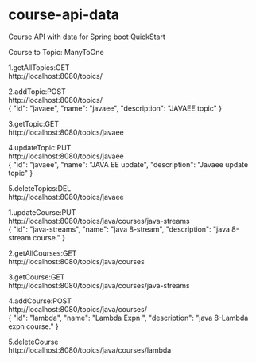 # course-api-data
Course API with data for Spring boot QuickStart


Course to Topic: ManyToOne


1.getAllTopics:GET  
http://localhost:8080/topics/   

2.addTopic:POST  
http://localhost:8080/topics/   
{
    "id": "javaee",
    "name": "javaee",
    "description": "JAVAEE topic"
}

3.getTopic:GET   
http://localhost:8080/topics/javaee    

4.updateTopic:PUT   
http://localhost:8080/topics/javaee   
 {
    "id": "javaee",
    "name": "JAVA EE update",
    "description": "Javaee update topic"
 }
 
5.deleteTopics:DEL   
http://localhost:8080/topics/javaee   

1.updateCourse:PUT   
http://localhost:8080/topics/java/courses/java-streams   
{
    "id": "java-streams",
    "name": "java 8-stream",
    "description": "java 8-stream course."
}

2.getAllCourses:GET  
http://localhost:8080/topics/java/courses   

3.getCourse:GET    
http://localhost:8080/topics/java/courses/java-streams   

4.addCourse:POST   
http://localhost:8080/topics/java/courses/   
{
    "id": "lambda",
    "name": "Lambda Expn ",
    "description": "java 8-Lambda expn course."
} 

5.deleteCourse   
http://localhost:8080/topics/java/courses/lambda   



